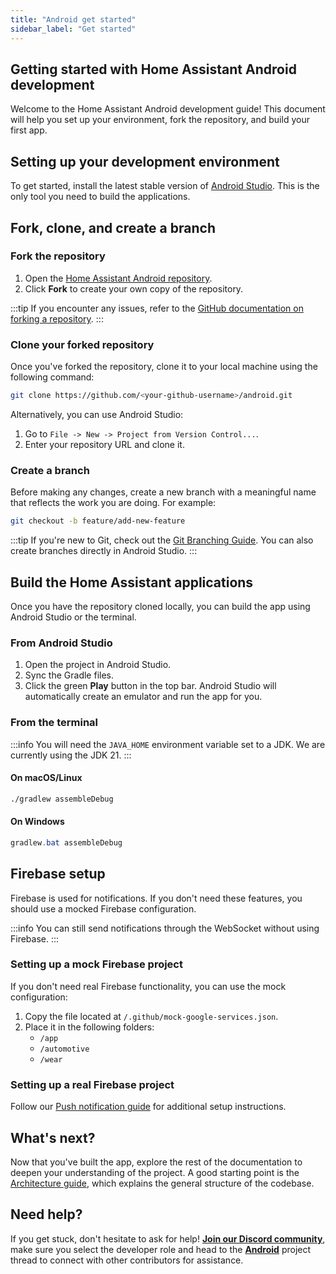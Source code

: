 ```yaml
---
title: "Android get started"
sidebar_label: "Get started"
---
```


## Getting started with Home Assistant Android development

Welcome to the Home Assistant Android development guide! This document will help you set up your environment, fork the repository, and build your first app.

## Setting up your development environment

To get started, install the latest stable version of [Android Studio](https://developer.android.com/studio). This is the only tool you need to build the applications.

## Fork, clone, and create a branch

### Fork the repository

1. Open the [Home Assistant Android repository](https://github.com/home-assistant/android).
2. Click **Fork** to create your own copy of the repository.

:::tip
If you encounter any issues, refer to the [GitHub documentation on forking a repository](https://docs.github.com/en/pull-requests/collaborating-with-pull-requests/working-with-forks/fork-a-repo).
:::

### Clone your forked repository

Once you've forked the repository, clone it to your local machine using the following command:

```bash
git clone https://github.com/<your-github-username>/android.git
```

Alternatively, you can use Android Studio:

1. Go to `File -> New -> Project from Version Control...`.
2. Enter your repository URL and clone it.

### Create a branch

Before making any changes, create a new branch with a meaningful name that reflects the work you are doing. For example:

```bash
git checkout -b feature/add-new-feature
```

:::tip
If you're new to Git, check out the [Git Branching Guide](https://git-scm.com/book/en/v2/Git-Branching-Basic-Branching-and-Merging). You can also create branches directly in Android Studio.
:::

## Build the Home Assistant applications

Once you have the repository cloned locally, you can build the app using Android Studio or the terminal.

### From Android Studio

1. Open the project in Android Studio.
2. Sync the Gradle files.
3. Click the green **Play** button in the top bar. Android Studio will automatically create an emulator and run the app for you.

### From the terminal

:::info
You will need the `JAVA_HOME` environment variable set to a JDK. We are currently using the JDK 21.
:::

#### On macOS/Linux

```bash
./gradlew assembleDebug
```

#### On Windows

```powershell
gradlew.bat assembleDebug
```

## Firebase setup

Firebase is used for notifications. If you don't need these features, you should use a mocked Firebase configuration.

:::info
You can still send notifications through the WebSocket without using Firebase.
:::

### Setting up a mock Firebase project

If you don't need real Firebase functionality, you can use the mock configuration:

1. Copy the file located at `/.github/mock-google-services.json`.
2. Place it in the following folders:
   - `/app`
   - `/automotive`
   - `/wear`

### Setting up a real Firebase project

Follow our [Push notification guide](tips/fcm_push_notification) for additional setup instructions.

## What's next?

Now that you've built the app, explore the rest of the documentation to deepen your understanding of the project. A good starting point is the [Architecture guide](architecture), which explains the general structure of the codebase.

## Need help?

If you get stuck, don't hesitate to ask for help! **[Join our Discord community](https://discord.gg/c5DvZ4e)**, make sure you select the developer role and head to the **[Android](https://discord.com/channels/330944238910963714/1346948551892009101)** project thread to connect with other contributors for assistance.
